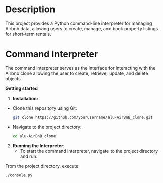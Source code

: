 
# Description 

This project provides a Python command-line interpreter for managing Airbnb data, allowing users to create, manage, and book property listings for short-term rentals.

# Command Interpreter

The command interpreter serves as the interface for interacting with the Airbnb clone allowing the user to create, retrieve, update, and delete  objects. 

**Getting started**
1. **Installation:**
   
- Clone this repository using Git:
  ```bash
  git clone https://github.com/yourusername/alu-AirBnB_clone.git

- Navigate to the project directory:
    ```bash
    cd alu-AirBnB_clone
    ```
2. **Running the Interpreter**:
     - To start the command interpreter, navigate to the project directory and run:

  From the project directory, execute:
  ```bash
  ./console.py
